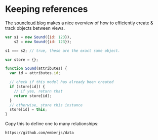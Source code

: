 # Keeping references
The [souncloud blog](https://developers.soundcloud.com/blog/building-the-next-soundcloud) 
makes a nice overview of how to efficiently create & track objects between views.

````js
var s1 = new Sound({id: 123}),
    s2 = new Sound({id: 123});

s1 === s2; // true, these are the exact same object.
````

````js
var store = {};

function Sound(attributes) {
  var id = attributes.id;

  // check if this model has already been created
  if (store[id]) {
    // if yes, return that
    return store[id];
  }
  // otherwise, store this instance
  store[id] = this;
}
````

Copy this to define one to many relationships:
````
https://github.com/emberjs/data
````